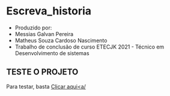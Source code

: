 # Escreva_historia
* Produzido por:
* Messias Galvan Pereira
* Matheus Souza Cardoso Nascimento
* Trabalho de conclusão de curso ETECJK 2021 - Técnico em Desenvolvimento de sistemas
## TESTE O PROJETO
Para testar, basta <a href="scnmatheus.github.io/TCC2021/Paginas/index.php">Clicar aqui<a/
